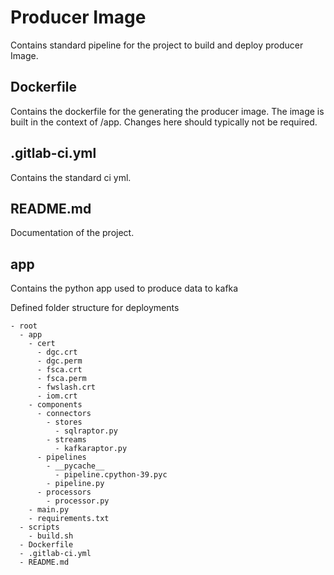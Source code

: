 # Producer Image
Contains standard pipeline for the  project to build and deploy producer Image.

## Dockerfile
Contains the dockerfile for the generating the producer image. The image is built in the context of /app. Changes here should typically not be required.

## .gitlab-ci.yml
Contains the standard ci yml.

## README.md
Documentation of the project.

## app
Contains the python app used to produce data to kafka


Defined folder structure for deployments
```
- root
  - app
    - cert
      - dgc.crt
      - dgc.perm
      - fsca.crt
      - fsca.perm
      - fwslash.crt
      - iom.crt
    - components
      - connectors
        - stores
          - sqlraptor.py
        - streams
          - kafkaraptor.py
      - pipelines
        - __pycache__
          - pipeline.cpython-39.pyc
        - pipeline.py
      - processors
        - processor.py
    - main.py
    - requirements.txt
  - scripts
    - build.sh
  - Dockerfile   
  - .gitlab-ci.yml
  - README.md
 
```